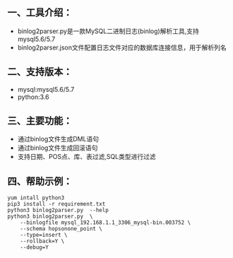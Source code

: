 ## 一、工具介绍：

- binlog2parser.py是一款MySQL二进制日志(binlog)解析工具,支持mysql5.6/5.7
- binlog2parser.json文件配置日志文件对应的数据库连接信息，用于解析列名

## 二、支持版本：

- mysql:mysql5.6/5.7
- python:3.6
   
## 三、主要功能：

- 通过binlog文件生成DML语句
- 通过binlog文件生成回滚语句
- 支持日期、POS点、库、表过滤,SQL类型进行过滤

## 四、帮助示例：

    yum intall python3
    pip3 install -r requirement.txt
    python3 binlog2parser.py  --help    
    python3 binlog2parser.py  \
        --binlogfile mysql_192.168.1.1_3306_mysql-bin.003752 \
        --schema hopsonone_point \
        --type=insert \
        --rollback=Y \
        --debug=Y
